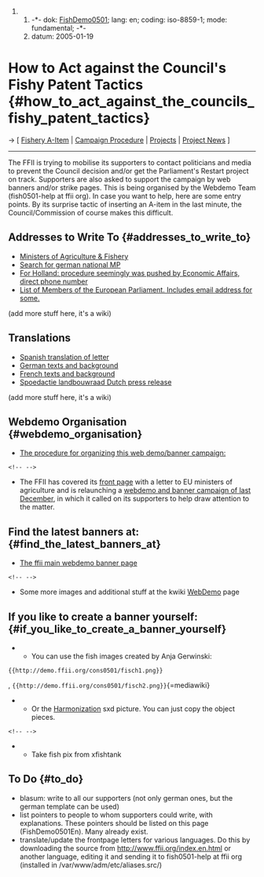 1.  1.  -\*- dok: [FishDemo0501](FishDemo0501 "wikilink"); lang: en;
        coding: iso-8859-1; mode: fundamental; -\*-
    2.  datum: 2005-01-19

# How to Act against the Council\'s Fishy Patent Tactics {#how_to_act_against_the_councils_fishy_patent_tactics}

-\> \[ [ Fishery A-Item](Fish0501En "wikilink") \| [ Campaign
Procedure](FishDemoOrg0501En "wikilink") \| [
Projects](FfiiprojEn "wikilink") \| [ Project
News](FfiiprojNewsEn "wikilink") \]

------------------------------------------------------------------------

The FFII is trying to mobilise its supporters to contact politicians and
media to prevent the Council decision and/or get the Parliament\'s
Restart project on track. Supporters are also asked to support the
campaign by web banners and/or strike pages. This is being organised by
the Webdemo Team (fish0501-help at ffii org). In case you want to help,
here are some entry points. By its surprise tactic of inserting an
A-item in the last minute, the Council/Commission of course makes this
difficult.

## Addresses to Write To {#addresses_to_write_to}

-   [ Ministers of Agriculture &
    Fishery](FfiiMinistries0412En "wikilink")
-   [Search for german national
    MP](http://www.bundestag.de/mdb15/wkmap/index.html "wikilink")
-   [ For Holland: procedure seemingly was pushed by Economic Affairs,
    direct phone number](Fish0501Nl "wikilink")
-   [List of Members of the European Parliament. Includes email address
    for
    some.](http://wwwdb.europarl.eu.int/ep6/owa/p_meps2.repartition?ipid=0&ilg=EN&iorig=home&imsg= "wikilink")

(add more stuff here, it\'s a wiki)

## Translations

-   [ Spanish translation of letter](FishDemoLtr0501Es "wikilink")
-   [ German texts and background](Fish0501De "wikilink")
-   [ French texts and background](Fish0501Fr "wikilink")
-   [Spoedactie landbouwraad Dutch press
    release](http://www.softwarepatenten.be/ "wikilink")

(add more stuff here, it\'s a wiki)

## Webdemo Organisation {#webdemo_organisation}

-   [ The procedure for organizing this web demo/banner
    campaign:](FishDemoOrg0501En "wikilink")

```{=html}
<!-- -->
```
-   The FFII has covered its [front
    page](http://www.ffii.org/index.en.html "wikilink") with a letter to
    EU ministers of agriculture and is relaunching a [webdemo and banner
    campaign of last
    December](http://demo.ffii.org/cons0412/ "wikilink"), in which it
    called on its supporters to help draw attention to the matter.

## Find the latest banners at: {#find_the_latest_banners_at}

-   [The ffii main webdemo banner
    page](http://demo.ffii.org/banner.html "wikilink")

```{=html}
<!-- -->
```
-   Some more images and additional stuff at the kwiki
    [WebDemo](WebDemo "wikilink") page

## If you like to create a banner yourself: {#if_you_like_to_create_a_banner_yourself}

-   -   You can use the fish images created by Anja Gerwinski:

```{=mediawiki}
{{http://demo.ffii.org/cons0501/fisch1.png}}
```
, `{{http://demo.ffii.org/cons0501/fisch2.png}}`{=mediawiki}

-   -   Or the
        [Harmonization](http://plone.ffii.org/Members/mvernon/works/ "wikilink")
        sxd picture. You can just copy the object pieces.

```{=html}
<!-- -->
```
-   -   Take fish pix from xfishtank

## To Do {#to_do}

-   blasum: write to all our supporters (not only german ones, but the
    german template can be used)
-   list pointers to people to whom supporters could write, with
    explanations. These pointers should be listed on this page
    (FishDemo0501En). Many already exist.
-   translate/update the frontpage letters for various languages. Do
    this by downloading the source from
    <http://www.ffii.org/index.en.html> or another language, editing it
    and sending it to fish0501-help at ffii org (installed in
    /var/www/adm/etc/aliases.src/)
